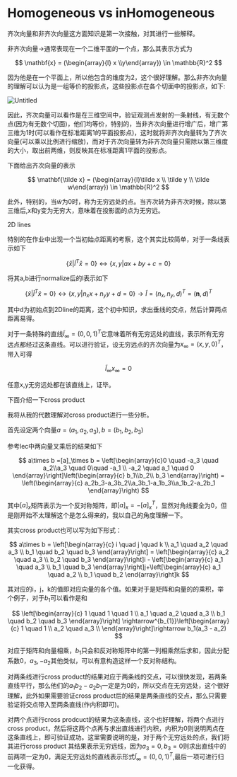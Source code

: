 # Homogeneous vs inHomogeneous

齐次向量和非齐次向量这方面知识是第一次接触，对其进行一些解释。

非齐次向量→通常表现在一个二维平面的一个点，那么其表示方式为

$$
\mathbf{x} = (\begin{array}{l} x \\y\end{array}) \in \mathbb{R}^2
$$

因为他是在一个平面上，所以他包含的维度为2，这个很好理解。那么非齐次向量的理解可以认为是一组等价的投影点，这些投影点在各个切面中的投影点，如下:

![Untitled](Homogeneous%20vs%20inHomogeneous%2058718e9f7fb946a7bed07f78c5ac7289/Untitled.png)

因此，齐次向量可以看作是在三维空间中，验证观测点发射的一条射线，有无数个点(因为有无数个切面)，他们均等价，特别的，当非齐次向量进行增广后，增广第三维为1时(可以看作在标准距离1的平面投影点)，这时就将非齐次向量转为了齐次向量(可以乘以比例进行缩放)，而对于齐次向量转为非齐次向量只需除以第三维度的大小，取出前两维，则反映其在标准距离1平面的投影点。

下面给出齐次向量的表示

$$
\mathbf{\tilde x} = (\begin{array}{l}\tilde x \\ \tilde y \\ \tilde w\end{array}) \in \mathbb{R}^2
$$

此外，特别的，当$\tilde w$为0时，称为无穷远处的点。当齐次转为非齐次时候，除以第三维后,x和y变为无穷大，意味着在投影面的点为无穷远。

2D lines

特别的在作业中出现一个当初始点距离的考察，这个其实比较简单，对于一条线表示如下

$$
\{\bar x |\tilde l^T \bar x = 0\} \leftrightarrow\{x,y|ax+by+c=0\}
$$

将其a,b进行normalize后的l表示如下

$$
\{\bar x |\tilde l^T \bar x = 0\} \leftrightarrow\{x,y|n_xx+n_yy+d=0\}  \rightarrow \tilde l = (n_x,n_y,d)^T = (\mathbf{n},d)^T
$$

其中d为初始点到2Dline的距离，这个初中知识，求出垂线的交点，然后计算两点距离易得。

对于一条特殊的直线$\tilde l_\infty = (0,0,1)^T$它意味着所有无穷远处的直线，表示所有无穷远点都经过这条直线。可以进行验证，设无穷远点的齐次向量为$x_\infty = (x,y,0)^T$，带入可得

$$
\tilde l_\infty x_\infty = 0
$$

任意x,y无穷远处都在该直线上，证毕。

下面介绍一下cross product

我将从我的代数理解对cross product进行一些分析。

首先设定两个向量$a = (a_1,a_2,a_3), b=(b_1,b_2,b_3)$

参考lec中两向量叉乘后的结果如下

$$
a\times b =[a]_\times b = \left[\begin{array}{c}0 \quad -a_3 \quad a_2\\a_3 \quad 0\quad -a_1 \\ -a_2 \quad a_1 \quad 0 \end{array}\right]\left(\begin{array}{c} b_1\\b_2\\ b_3 \end{array}\right) = \left(\begin{array}{c} a_2b_3-a_3b_2\\a_3b_1-a_1b_3\\a_1b_2-a_2b_1 \end{array}\right)
$$

其中$[a]_x$矩阵表示为一个反对称矩阵，即$[a]_x = -[a]_x^T$，显然对角线要全为0，但是刚开始不太理解这个是怎么得来的，我以自己的角度理解一下。

其实cross product也可以写为如下形式：

$$
a\times b = \left[\begin{array}{c} i \quad j \quad k \\ a_1 \quad a_2 \quad a_3 \\ b_1 \quad b_2 \quad b_3 \end{array}\right] = \left[\begin{array}{c}  a_2 \quad a_3 \\  b_2 \quad b_3 \end{array}\right]i - \left[\begin{array}{c} a_1 \quad  a_3 \\ b_1 \quad  b_3 \end{array}\right]j+\left[\begin{array}{c}  a_1 \quad a_2  \\ b_1 \quad b_2  \end{array}\right]k
$$

其对应的i，j，k的值即对应向量的各个值。如果对于是矩阵和向量的的乘积，举个例子，对于$b_1$可以看作是和

$$
\left[\begin{array}{c} 1 \quad 1 \quad 1 \\ a_1 \quad a_2 \quad a_3 \\ b_1 \quad b_2 \quad b_3 \end{array}\right] \rightarrow^{b_{1}}\left[\begin{array}{c}  1 \quad 1 \\  a_2 \quad a_3 \\ \end{array}\right]\rightarrow b_1(a_3 - a_2)
$$

对应于矩阵和向量相乘，$b_1$只会和反对称矩阵中的第一列相乘然后求和，因此分配系数$0，a_3,-a_2$其他类似，可以有意构造这样一个反对称结构。

对两条线进行cross product的结果对应于两条线的交点，可以很快发现，若两条直线平行，那么他们的$a_1b_2 - a_2b_1$一定是为0的，所以交点在无穷远处，这个很好理解，此外如果需要验证cross product后的结果是两条直线的交点，那么只需要验证将交点带入至两条直线(作内积即可)。

对两个点进行cross prodcuct的结果为这条直线，这个也好理解，将两个点进行cross product，然后将这两个点再与求出直线进行内积，内积为0则说明两点在这条直线上，即可验证成功。这里需要说明的是，对于两个无穷远处的点，我们将其进行cross product 其结果表示无穷远线，因为$a_3 = 0, b_3 =0$则求出直线中的前两项一定为0，满足无穷远处的直线表示形式$\tilde l_\infty = (0,0,1)^T$,最后一项可进行归一化获得。